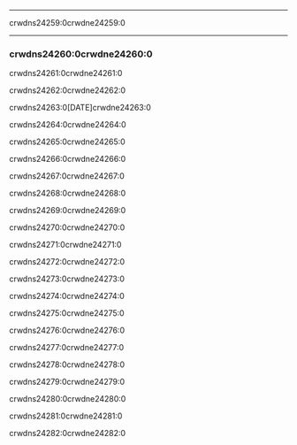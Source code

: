 * * *

crwdns24259:0crwdne24259:0

* * *

### crwdns24260:0crwdne24260:0

  
crwdns24261:0crwdne24261:0

crwdns24262:0crwdne24262:0

crwdns24263:0[DATE]crwdne24263:0

crwdns24264:0crwdne24264:0

crwdns24265:0crwdne24265:0

crwdns24266:0crwdne24266:0

crwdns24267:0crwdne24267:0

crwdns24268:0crwdne24268:0

crwdns24269:0crwdne24269:0

crwdns24270:0crwdne24270:0

crwdns24271:0crwdne24271:0

crwdns24272:0crwdne24272:0

crwdns24273:0crwdne24273:0

crwdns24274:0crwdne24274:0

crwdns24275:0crwdne24275:0

crwdns24276:0crwdne24276:0

crwdns24277:0crwdne24277:0

crwdns24278:0crwdne24278:0

crwdns24279:0crwdne24279:0

crwdns24280:0crwdne24280:0

crwdns24281:0crwdne24281:0

crwdns24282:0crwdne24282:0